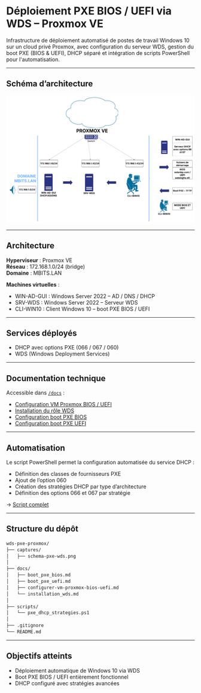 # Déploiement PXE BIOS / UEFI via WDS – Proxmox VE

Infrastructure de déploiement automatisé de postes de travail Windows 10 sur un cloud privé Proxmox, avec configuration du serveur WDS, gestion du boot PXE (BIOS & UEFI), DHCP séparé et intégration de scripts PowerShell pour l'automatisation.

---

## Schéma d’architecture

![Schéma réseau - PXE WDS](/captures/schema_pxe_wds.png)

---

## Architecture

**Hyperviseur** : Proxmox VE  
**Réseau** : 172.168.1.0/24 (bridge)  
**Domaine** : MBITS.LAN  

**Machines virtuelles** :
- WIN-AD-GUI : Windows Server 2022 – AD / DNS / DHCP
- SRV-WDS : Windows Server 2022 – Serveur WDS
- CLI-WIN10 : Client Windows 10 – boot PXE BIOS / UEFI

---

## Services déployés

- DHCP avec options PXE (066 / 067 / 060)
- WDS (Windows Deployment Services)

---

## Documentation technique

Accessible dans [`/docs`](./docs) :  

- [Configuration VM Proxmox BIOS / UEFI](./doc/configurer-vm-proxmox-bios-uefi.md)
- [Installation du rôle WDS](./doc/installation_wds.md)
- [Configuration boot PXE BIOS](./doc/boot_pxe_bios.md)
- [Configuration boot PXE UEFI](./doc/boot_pxe_uefi.md)


---

## Automatisation

Le script PowerShell permet la configuration automatisée du service DHCP :

- Définition des classes de fournisseurs PXE
- Ajout de l’option 060
- Création des stratégies DHCP par type d’architecture
- Définition des options 066 et 067 par stratégie

→ [Script complet](scripts/pxe_dhcp_strategies.ps1)

---

## Structure du dépôt
```bash
wds-pxe-proxmox/
├── captures/                          
│   ├── schema-pxe-wds.png
│
├── docs/                              
│   ├── boot_pxe_bios.md
│   ├── boot_pxe_uefi.md
│   ├── configurer-vm-proxmox-bios-uefi.md
│   └── installation_wds.md
│
├── scripts/                          
│   └── pxe_dhcp_strategies.ps1
│
├── .gitignore                         
└── README.md   
```
---

## Objectifs atteints

- Déploiement automatique de Windows 10 via WDS
- Boot PXE BIOS / UEFI entièrement fonctionnel
- DHCP configuré avec stratégies avancées
